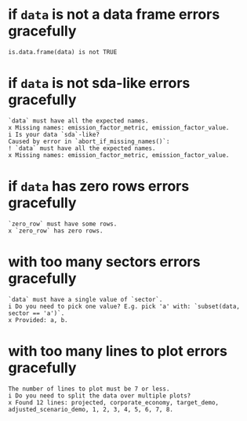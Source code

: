 # if `data` is not a data frame errors gracefully

    is.data.frame(data) is not TRUE

# if `data` is not sda-like errors gracefully

    `data` must have all the expected names.
    x Missing names: emission_factor_metric, emission_factor_value.
    i Is your data `sda`-like?
    Caused by error in `abort_if_missing_names()`:
    ! `data` must have all the expected names.
    x Missing names: emission_factor_metric, emission_factor_value.

# if `data` has zero rows errors gracefully

    `zero_row` must have some rows.
    x `zero_row` has zero rows.

# with too many sectors errors gracefully

    `data` must have a single value of `sector`.
    i Do you need to pick one value? E.g. pick 'a' with: `subset(data, sector == 'a')`.
    x Provided: a, b.

# with too many lines to plot errors gracefully

    The number of lines to plot must be 7 or less.
    i Do you need to split the data over multiple plots?
    x Found 12 lines: projected, corporate_economy, target_demo, adjusted_scenario_demo, 1, 2, 3, 4, 5, 6, 7, 8.

